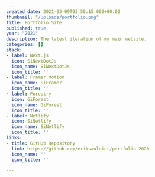 ```yaml
---
created_date: 2021-03-09T03:50:15.000+00:00
thumbnail: "/uploads/portfolio.png"
title: Portfolio Site
published: true
year: "2021"
description: The latest iteration of my main website.
categories: []
stack:
- label: Next.js
  icon: SiNextDotJs
  icon_name: SiNextDotJs
  icon_title: ''
- label: Framer Motion
  icon_name: SiFramer
  icon_title: ''
- label: Forestry
  icon: GiForest
  icon_name: GiForest
  icon_title: ''
- label: Netlify
  icon: SiNetlify
  icon_name: SiNetlify
  icon_title: ''
links:
- title: GitHub Repository
  link: https://github.com/eriksaulnier/portfolio-2020
  icon_name: ''
  icon_title: ''

---
```

